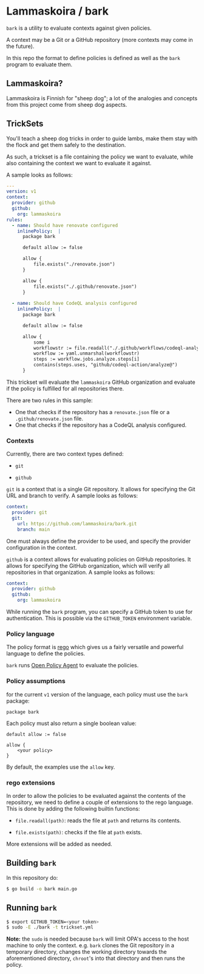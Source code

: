 # Lammaskoira / bark

`bark` is a utility to evaluate contexts against given policies.

A context may be a Git or a GitHub repository (more contexts may
come in the future).

In this repo the format to define policies is defined as well as
the `bark` program to evaluate them.

## Lammaskoira?

Lammaskoira is Finnish for "sheep dog"; a lot of the analogies
and concepts from this project come from sheep dog aspects.

## TrickSets

You'll teach a sheep dog tricks in order to guide lambs,
make them stay with the flock and get them safely to the
destination.

As such, a trickset is a file containing the policy we want
to evaluate, while also containing the context we want to
evaluate it against.

A sample looks as follows:

```yaml
---
version: v1
context:
  provider: github
  github:
    org: lammaskoira
rules:
  - name: Should have renovate configured
    inlinePolicy:  |
      package bark

      default allow := false

      allow {
          file.exists("./renovate.json")
      }

      allow {
          file.exists("./.github/renovate.json")
      }
  
  - name: Should have CodeQL analysis configured
    inlinePolicy:  |
      package bark

      default allow := false

      allow {
          some i
          workflowstr := file.readall("./.github/workflows/codeql-analysis.yml")
          workflow := yaml.unmarshal(workflowstr)
          steps := workflow.jobs.analyze.steps[i]
          contains(steps.uses, "github/codeql-action/analyze@")
      }
```

This trickset will evaluate the `lammaskoira` GitHub organization
and evaluate if the policy is fulfilled for all repositories there.

There are two rules in this sample:

* One that checks if the repository has a `renovate.json` file
  or a `.github/renovate.json` file.
* One that checks if the repository has a CodeQL analysis configured.

### Contexts

Currently, there are two context types defined:

* `git`

* `github`

`git` is a context that is a single Git repository. It allows
for specifying the Git URL and branch to verify. A sample looks as
follows:

```yaml
context:
  provider: git
  git:
    url: https://github.com/lammaskoira/bark.git
    branch: main
```

One must always define the provider to be used, and specify the provider
configuration in the context.

`github` is a context allows for evaluating policies on GitHub repositories.
It allows for specifying the GitHub organization, which will verify all
repositories in that organization. A sample looks as follows:

```yaml
context:
  provider: github
  github:
    org: lammaskoira
```

While running the `bark` program, you can specify a GitHub token to
use for authentication. This is possible via the `GITHUB_TOKEN` environment
variable.

### Policy language

The policy format is [rego](https://www.openpolicyagent.org/docs/latest/policy-language/)
which gives us a fairly versatile and powerful language to define
the policies.

`bark` runs [Open Policy Agent](https://www.openpolicyagent.org/docs/latest/)
to evaluate the policies.

### Policy assumptions

for the current `v1` version of the language, each policy must
use the `bark` package:

```rego
package bark
```

Each policy must also return a single boolean value:

```rego
default allow := false

allow {
    <your policy>
}
```

By default, the examples use the `allow` key.

### rego extensions

In order to allow the policies to be evaluated against the
contents of the repository, we need to define a couple of
extensions to the rego language. This is done by adding the
following builtin functions:

* `file.readall(path)`: reads the file at `path` and returns its contents.

* `file.exists(path)`: checks if the file at `path` exists.

More extensions will be added as needed.

## Building `bark`

In this repository do:

```bash
$ go build -o bark main.go
```

## Running `bark`

```bash
$ export GITHUB_TOKEN=<your token>
$ sudo -E ./bark -t trickset.yml
```

**Note:** the `sudo` is needed because `bark` will limit
OPA's access to the host machine to only the context. e.g.
`bark` clones the Git repository in a temporary directory,
changes the working directory towards the aforementioned
directory, `chroot`'s into that directory and then runs
the policy.